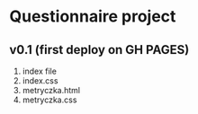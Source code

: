 # Questionnaire project 
## v0.1 (first deploy on GH PAGES)
1. index file
2. index.css
3. metryczka.html
4. metryczka.css
